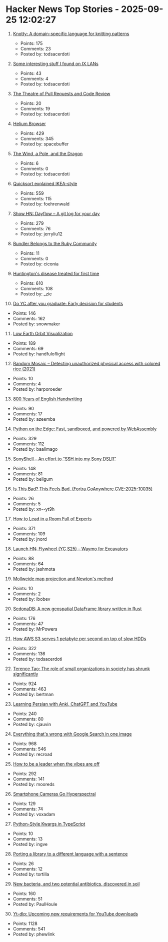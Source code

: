 # Hacker News Top Stories - 2025-09-25 12:02:27

1. [Knotty: A domain-specific language for knitting patterns](https://t0mpr1c3.github.io/knotty/index.html)
   - Points: 175
   - Comments: 23
   - Posted by: todsacerdoti

2. [Some interesting stuff I found on IX LANs](https://blog.benjojo.co.uk/post/ixp-bad-broadcast-packets-interesting)
   - Points: 43
   - Comments: 4
   - Posted by: todsacerdoti

3. [The Theatre of Pull Requests and Code Review](https://meks.quest/blogs/the-theatre-of-pull-requests-and-code-review)
   - Points: 20
   - Comments: 19
   - Posted by: todsacerdoti

4. [Helium Browser](https://helium.computer/)
   - Points: 429
   - Comments: 345
   - Posted by: spacebuffer

5. [The Wind, a Pole, and the Dragon](https://entropicthoughts.com/the-wind-a-pole-and-the-dragon)
   - Points: 6
   - Comments: 0
   - Posted by: todsacerdoti

6. [Quicksort explained IKEA-style](https://idea-instructions.com/quick-sort/)
   - Points: 559
   - Comments: 115
   - Posted by: foehrenwald

7. [Show HN: Dayflow – A git log for your day](https://github.com/JerryZLiu/Dayflow)
   - Points: 279
   - Comments: 76
   - Posted by: jerryliu12

8. [Bundler Belongs to the Ruby Community](https://andre.arko.net/2025/09/25/bundler-belongs-to-the-ruby-community/)
   - Points: 11
   - Comments: 0
   - Posted by: ciconia

9. [Huntington's disease treated for first time](https://www.bbc.com/news/articles/cevz13xkxpro)
   - Points: 610
   - Comments: 108
   - Posted by: _zie

10. [Do YC after you graduate: Early decision for students](https://www.ycombinator.com/early-decision)
   - Points: 146
   - Comments: 162
   - Posted by: snowmaker

11. [Low Earth Orbit Visualization](https://platform.leolabs.space/visualization)
   - Points: 189
   - Comments: 69
   - Posted by: handfuloflight

12. [Random Mosaic – Detecting unauthorized physical access with colored rice (2021)](https://dys2p.com/en/2021-12-tamper-evident-protection.html)
   - Points: 10
   - Comments: 4
   - Posted by: harporoeder

13. [800 Years of English Handwriting](https://artsandculture.google.com/story/800-years-of-english-handwriting/eAURodcOgMzFIw)
   - Points: 90
   - Comments: 17
   - Posted by: azeemba

14. [Python on the Edge: Fast, sandboxed, and powered by WebAssembly](https://wasmer.io/posts/python-on-the-edge-powered-by-webassembly)
   - Points: 329
   - Comments: 112
   - Posted by: baalimago

15. [SonyShell – An effort to “SSH into my Sony DSLR”](https://github.com/goudvuur/sonyshell)
   - Points: 148
   - Comments: 81
   - Posted by: beligum

16. [Is This Bad? This Feels Bad. (Fortra GoAnywhere CVE-2025-10035)](https://labs.watchtowr.com/is-this-bad-this-feels-bad-goanywhere-cve-2025-10035/)
   - Points: 26
   - Comments: 5
   - Posted by: xn--yt9h

17. [How to Lead in a Room Full of Experts](https://idiallo.com/blog/how-to-lead-in-a-room-full-of-experts)
   - Points: 371
   - Comments: 109
   - Posted by: jnord

18. [Launch HN: Flywheel (YC S25) – Waymo for Excavators](undefined)
   - Points: 88
   - Comments: 64
   - Posted by: jashmota

19. [Mollweide map projection and Newton's method](https://www.johndcook.com/blog/2025/09/21/mollweide-newton/)
   - Points: 10
   - Comments: 2
   - Posted by: ibobev

20. [SedonaDB: A new geospatial DataFrame library written in Rust](https://sedona.apache.org/latest/blog/2025/09/24/introducing-sedonadb-a-single-node-analytical-database-engine-with-geospatial-as-a-first-class-citizen/)
   - Points: 176
   - Comments: 47
   - Posted by: MrPowers

21. [How AWS S3 serves 1 petabyte per second on top of slow HDDs](https://bigdata.2minutestreaming.com/p/how-aws-s3-scales-with-tens-of-millions-of-hard-drives)
   - Points: 322
   - Comments: 136
   - Posted by: todsacerdoti

22. [Terence Tao: The role of small organizations in society has shrunk significantly](https://mathstodon.xyz/@tao/115259943398316677)
   - Points: 924
   - Comments: 463
   - Posted by: bertman

23. [Learning Persian with Anki, ChatGPT and YouTube](https://cjauvin.github.io/posts/learning-persian/)
   - Points: 240
   - Comments: 80
   - Posted by: cjauvin

24. [Everything that's wrong with Google Search in one image](https://bitbytebit.substack.com/p/everything-thats-wrong-with-google)
   - Points: 968
   - Comments: 546
   - Posted by: recroad

25. [How to be a leader when the vibes are off](https://chaoticgood.management/how-to-be-a-leader-when-the-vibes-are-off/)
   - Points: 292
   - Comments: 141
   - Posted by: mooreds

26. [Smartphone Cameras Go Hyperspectral](https://spectrum.ieee.org/hyperspectral-imaging)
   - Points: 129
   - Comments: 74
   - Posted by: voxadam

27. [Python-Style Kwargs in TypeScript](https://xavd.id/blog/post/python-kwargs-in-typescript/)
   - Points: 10
   - Comments: 13
   - Posted by: ingve

28. [Porting a library to a different language with a sentence](https://randomlabs.ai/blog/porting-a-library-with-slate)
   - Points: 26
   - Comments: 12
   - Posted by: tortilla

29. [New bacteria, and two potential antibiotics, discovered in soil](https://www.rockefeller.edu/news/38239-hundreds-of-new-bacteria-and-two-potential-antibiotics-found-in-soil/)
   - Points: 160
   - Comments: 51
   - Posted by: PaulHoule

30. [Yt-dlp: Upcoming new requirements for YouTube downloads](https://github.com/yt-dlp/yt-dlp/issues/14404)
   - Points: 1128
   - Comments: 541
   - Posted by: phewlink

